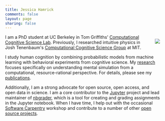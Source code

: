 ```yaml
---
title: Jessica Hamrick
comments: false
layout: page
sharing: false
---
```


<img src="/images/badge.png" style="float:right; margin: 1em 0em 2em 2em;" />

I am a PhD student at UC Berkeley in Tom Griffiths'
[Computational Cognitive Science Lab][1]. Previously, I researched
intuitive physics in Josh Tenenbaum's
[Computational Cognitive Science Group][2] at MIT.

 [1]: http://cocosci.berkeley.edu/
 [2]: http://web.mit.edu/cocosci/

I study human cognition by combining probabilistic models from machine learning
with behavioral experiments from cognitive science. My [research](/research)
focuses specifically on understanding mental simulation from a computational,
resource-rational perspective. For details, please see my
[publications](/publications).

Additionally, I am a strong advocate for open source, open access, and open data
in science. I am a core contributor to the [Jupyter](http://jupyter.org/)
project and lead maintainer of
[nbgrader](https://github.com/jupyter/nbgrader#nbgrader), which is a tool for
creating and grading assignments in the Jupyter notebook. When I have time, I
help out with the occasional [Software Carpentry](http://software-carpentry.org/)
workshop and contribute to a number of other [open source projects](/software).
